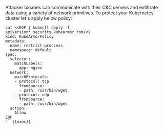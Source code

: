 Attacker binaries can communicate with their C&C servers and exfiltrate data using a variety of network primitives. To protect your Kubernetes cluster let's apply below policy:

```
cat <<EOF | kubectl apply -f -
apiVersion: security.kubearmor.com/v1
kind: KubeArmorPolicy
metadata:
  name: restrict-proccess
  namespace: default
spec:
  selector:
    matchLabels:
      app: nginx
  network:
    matchProtocols:
    - protocol: tcp
      fromSource:
      - path: /usr/bin/wget
    - protocol: udp
      fromSource:
      - path: /usr/bin/wget
  action:
    Allow
EOF
```{{exec}}
